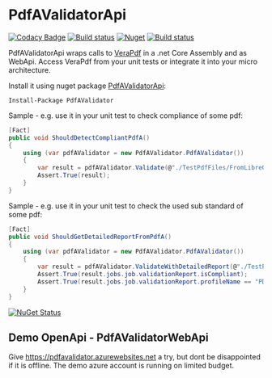 # PdfAValidatorApi

[![Codacy Badge](https://api.codacy.com/project/badge/Grade/30d54e6caa344b12b27f0d725cac52d9)](https://app.codacy.com/app/stesee/PdfAValidatorApi?utm_source=github.com&utm_medium=referral&utm_content=Codeuctivity/PdfAValidatorApi&utm_campaign=Badge_Grade_Settings)
[![Build status](https://ci.appveyor.com/api/projects/status/hwa0obfdvoxy9wkw?svg=true)](https://ci.appveyor.com/project/stesee/pdfavalidatorapi) [![Nuget](https://img.shields.io/nuget/v/PdfaValidator.svg)](https://www.nuget.org/packages/PdfAValidator/)
[![Build status](https://codeuctivity.visualstudio.com/PdfAValidatorApi/_apis/build/status/PdfAValidator%20-%20CI)](https://codeuctivity.visualstudio.com/PdfAValidatorApi/_build/latest?definitionId=1)

PdfAValidatorApi wraps calls to [VeraPdf](http://www.preforma-project.eu/pdfa-conformance-checker.html) in a .net Core Assembly and as WebApi. Access VeraPdf from your unit tests or integrate it into your micro architecture.

Install it using nuget package [PdfAValidatorApi](https://www.nuget.org/packages/PdfAValidator/):

    Install-Package PdfAValidator

Sample - e.g. use it in your unit test to check compliance of some pdf:

```C#
[Fact]
public void ShouldDetectCompliantPdfA()
{
    using (var pdfAValidator = new PdfAValidator.PdfAValidator())
    {
        var result = pdfAValidator.Validate(@"./TestPdfFiles/FromLibreOffice.pdf");
        Assert.True(result);
    }
}
```

Sample - e.g. use it in your unit test to check the used sub standard of some pdf:

```C#
[Fact]
public void ShouldGetDetailedReportFromPdfA()
{
    using (var pdfAValidator = new PdfAValidator.PdfAValidator())
    {
        var result = pdfAValidator.ValidateWithDetailedReport(@"./TestPdfFileFromLibreOffice.pdf");
        Assert.True(result.jobs.job.validationReport.isCompliant);
        Assert.True(result.jobs.job.validationReport.profileName == "PDF/A-1A validation profile");
    }
}
```

[![NuGet Status](http://nugetstatus.com/PdfAValidator.png)](http://nugetstatus.com/packages/PdfAValidator)

## Demo OpenApi - PdfAValidatorWebApi

Give <https://pdfavalidator.azurewebsites.net> a try, but dont be disappointed if it is offline. The demo azure account is running on limited budget.
